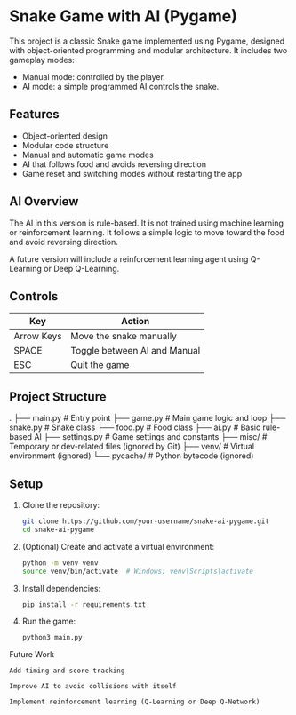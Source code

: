 # Snake Game with AI (Pygame)

This project is a classic Snake game implemented using Pygame, designed with object-oriented programming and modular architecture. It includes two gameplay modes:

- Manual mode: controlled by the player.
- AI mode: a simple programmed AI controls the snake.

## Features

- Object-oriented design
- Modular code structure
- Manual and automatic game modes
- AI that follows food and avoids reversing direction
- Game reset and switching modes without restarting the app

## AI Overview

The AI in this version is rule-based. It is not trained using machine learning or reinforcement learning. It follows a simple logic to move toward the food and avoid reversing direction.

A future version will include a reinforcement learning agent using Q-Learning or Deep Q-Learning.

## Controls

| Key        | Action                        |
|------------|-------------------------------|
| Arrow Keys | Move the snake manually       |
| SPACE      | Toggle between AI and Manual  |
| ESC        | Quit the game                 |

## Project Structure
.
├── main.py # Entry point
├── game.py # Main game logic and loop
├── snake.py # Snake class
├── food.py # Food class
├── ai.py # Basic rule-based AI
├── settings.py # Game settings and constants
├── misc/ # Temporary or dev-related files (ignored by Git)
├── venv/ # Virtual environment (ignored)
└── pycache/ # Python bytecode (ignored)


## Setup

1. Clone the repository:

   ```bash
   git clone https://github.com/your-username/snake-ai-pygame.git
   cd snake-ai-pygame

2. (Optional) Create and activate a virtual environment:

    ```bash
    python -m venv venv
    source venv/bin/activate  # Windows: venv\Scripts\activate

3. Install dependencies:
    ```bash
    pip install -r requirements.txt

4. Run the game:
    ```bash
    python3 main.py


Future Work

    Add timing and score tracking

    Improve AI to avoid collisions with itself

    Implement reinforcement learning (Q-Learning or Deep Q-Network)
